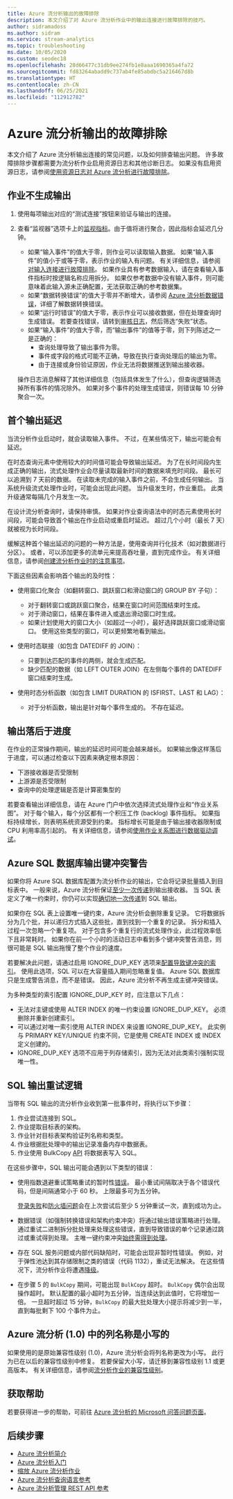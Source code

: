 ```yaml
---
title: Azure 流分析输出的故障排除
description: 本文介绍了对 Azure 流分析作业中的输出连接进行故障排除的技巧。
author: sidramadoss
ms.author: sidram
ms.service: stream-analytics
ms.topic: troubleshooting
ms.date: 10/05/2020
ms.custom: seodec18
ms.openlocfilehash: 28d66477c31db9ee274fb1e8aaa1690365a4fa72
ms.sourcegitcommit: fd83264abadd9c737ab4fe85abdbc5a216467d8b
ms.translationtype: HT
ms.contentlocale: zh-CN
ms.lasthandoff: 06/25/2021
ms.locfileid: "112912782"
---
```

# <a name="troubleshoot-azure-stream-analytics-outputs"></a>Azure 流分析输出的故障排除

本文介绍了 Azure 流分析输出连接的常见问题，以及如何排查输出问题。 许多故障排除步骤都需要为流分析作业启用资源日志和其他诊断日志。 如果没有启用资源日志，请参阅[使用资源日志对 Azure 流分析进行故障排除](stream-analytics-job-diagnostic-logs.md)。

## <a name="the-job-doesnt-produce-output"></a>作业不生成输出

1. 使用每项输出对应的“测试连接”按钮来验证与输出的连接。
1. 查看“监视器”选项卡上的[监视指标](stream-analytics-monitoring.md)。由于值将进行聚合，因此指标会延迟几分钟。

   * 如果“输入事件”的值大于零，则作业可以读取输入数据。 如果“输入事件”的值小于或等于零，表示作业的输入有问题。 有关详细信息，请参阅[对输入连接进行故障排除](stream-analytics-troubleshoot-input.md)。 如果作业具有参考数据输入，请在查看输入事件指标时按逻辑名称应用拆分。 如果仅参考数据中没有输入事件，则可能意味着此输入源未正确配置，无法获取正确的参考数据集。
   * 如果“数据转换错误”的值大于零并不断增大，请参阅 [Azure 流分析数据错误](data-errors.md)，详细了解数据转换错误。
   * 如果“运行时错误”的值大于零，表示作业可以接收数据，但在处理查询时生成错误。 若要查找错误，请转到[审核日志](../azure-resource-manager/management/view-activity-logs.md)，然后筛选“失败”状态。
   * 如果“输入事件”的值大于零，而“输出事件”的值等于零，则下列陈述之一是正确的：
      * 查询处理导致了输出事件为零。
      * 事件或字段的格式可能不正确，导致在执行查询处理后的输出为零。
      * 由于连接或身份验证原因，作业无法将数据推送到输出接收器。

   操作日志消息解释了其他详细信息（包括具体发生了什么），但查询逻辑筛选掉所有事件的情况除外。 如果对多个事件的处理生成错误，则错误每 10 分钟聚合一次。

## <a name="the-first-output-is-delayed"></a>首个输出延迟

当流分析作业启动时，就会读取输入事件。 不过，在某些情况下，输出可能会有延迟。

在时态查询元素中使用较大的时间值可能会导致输出延迟。 为了在长时间段内生成正确的输出，流式处理作业会尽量读取最新时间的数据来填充时间段。 最长可以追溯到 7 天前的数据。 在读取未完成的输入事件之前，不会生成任何输出。 当系统升级流式处理作业时，可能会出现此问题。 当升级发生时，作业重启。 此类升级通常每隔几个月发生一次。

在设计流分析查询时，请保持审慎。 如果对作业查询语法中的时态元素使用长时间段，可能会导致首个输出在作业启动或重启时延迟。 超过几个小时（最长 7 天）就被视为长时间段。

缓解这种首个输出延迟的问题的一种方法是，使用查询并行化技术（如对数据进行分区）。 或者，可以添加更多的流单元来提高吞吐量，直到完成作业。  有关详细信息，请参阅[创建流分析作业时的注意事项](stream-analytics-concepts-checkpoint-replay.md)。

下面这些因素会影响首个输出的及时性：

* 使用窗口化聚合（如翻转窗口、跳跃窗口和滑动窗口的 GROUP BY 子句）：

  * 对于翻转窗口或跳跃窗口聚合，结果在窗口时间范围结束时生成。
  * 对于滑动窗口，结果在事件进入或退出滑动窗口时生成。
  * 如果计划使用大的窗口大小（如超过一小时），最好选择跳跃窗口或滑动窗口。 使用这些类型的窗口，可以更频繁地看到输出。

* 使用时态联接（如包含 DATEDIFF 的 JOIN）：
  * 只要到达匹配的事件的两侧，就会生成匹配。
  * 缺少匹配的数据（如 LEFT OUTER JOIN）在左侧每个事件的 DATEDIFF 窗口结束时生成。

* 使用时态分析函数（如包含 LIMIT DURATION 的 ISFIRST、LAST 和 LAG）：
  * 对于分析函数，输出是针对每个事件生成的。 不存在延迟。

## <a name="the-output-falls-behind"></a>输出落后于进度

在作业的正常操作期间，输出的延迟时间可能会越来越长。 如果输出像这样落后于进度，可以通过检查以下因素来确定根本原因：

* 下游接收器是否受限制
* 上游源是否受限制
* 查询中的处理逻辑是否是计算密集型的

若要查看输出详细信息，请在 Azure 门户中依次选择流式处理作业和“作业关系图”。 对于每个输入，每个分区都有一个积压工作 (backlog) 事件指标。 如果指标持续增长，则表明系统资源受到约束。 指标增长可能是由于输出接收器限制或 CPU 利用率高引起的。 有关详细信息，请参阅[使用作业关系图进行数据驱动调试](stream-analytics-job-diagram-with-metrics.md)。

## <a name="key-violation-warning-with-azure-sql-database-output"></a>Azure SQL 数据库输出键冲突警告

如果你将 Azure SQL 数据库配置为流分析作业的输出，它会将记录批量插入到目标表中。 一般来说，Azure 流分析保证[至少一次传递](/stream-analytics-query/event-delivery-guarantees-azure-stream-analytics)到输出接收器。 当 SQL 表定义了唯一约束时，你仍可以实现[确切地一次传递]( https://blogs.msdn.microsoft.com/streamanalytics/2017/01/13/how-to-achieve-exactly-once-delivery-for-sql-output/)到 SQL 输出。

如果你在 SQL 表上设置唯一键约束，Azure 流分析会删除重复记录。 它将数据拆分为几个批，并以递归方式插入这些批，直到找到一个重复的记录。 拆分和插入过程一次忽略一个重复项。 对于包含多个重复行的流式处理作业，此过程效率低下且非常耗时。 如果你在前一个小时的活动日志中看到多个键冲突警告消息，则很可能是 SQL 输出拖慢了整个作业的速度。

若要解决此问题，请通过启用 IGNORE_DUP_KEY 选项来[配置导致键冲突的索引](/sql/t-sql/statements/create-index-transact-sql)。 使用此选项，SQL 可以在大容量插入期间忽略重复值。 Azure SQL 数据库只是生成警告消息，而不是错误。 因此，Azure 流分析不再生成主键冲突错误。

为多种类型的索引配置 IGNORE_DUP_KEY 时，应注意以下几点：

* 无法对主键或使用 ALTER INDEX 的唯一约束设置 IGNORE_DUP_KEY。 必须删除并重新创建索引。  
* 可以通过对唯一索引使用 ALTER INDEX 来设置 IGNORE_DUP_KEY。 此实例与 PRIMARY KEY/UNIQUE 约束不同，它是使用 CREATE INDEX 或 INDEX 定义创建的。  
* IGNORE_DUP_KEY 选项不应用于列存储索引，因为无法对此类索引强制实现唯一性。

## <a name="sql-output-retry-logic"></a>SQL 输出重试逻辑

当带有 SQL 输出的流分析作业收到第一批事件时，将执行以下步骤：

1. 作业尝试连接到 SQL。
2. 作业提取目标表的架构。
3. 作业针对目标表架构验证列名称和类型。
4. 作业根据批处理中的输出记录准备内存中数据表。
5. 作业使用 BulkCopy [API](/dotnet/api/system.data.sqlclient.sqlbulkcopy.writetoserver) 将数据表写入 SQL。

在这些步骤中，SQL 输出可能会遇到以下类型的错误：

* 使用指数退避重试策略重试的暂时性[错误](../azure-sql/database/troubleshoot-common-errors-issues.md#transient-fault-error-messages-40197-40613-and-others)。 最小重试间隔取决于各个错误代码，但是间隔通常小于 60 秒。 上限最多可为五分钟。 

   [登录失败](../azure-sql/database/troubleshoot-common-errors-issues.md#unable-to-log-in-to-the-server-errors-18456-40531)和[防火墙问题](../azure-sql/database/troubleshoot-common-errors-issues.md#cannot-connect-to-server-due-to-firewall-issues)会在上次尝试后至少 5 分钟重试一次，直到成功为止。

* 数据错误（如强制转换错误和架构约束冲突）将通过输出错误策略进行处理。 通过重试二进制拆分批处理来处理这些错误，直到导致错误的单个记录通过跳过或重试得到处理。 主唯一键约束冲突[始终需得到处理](./stream-analytics-troubleshoot-output.md#key-violation-warning-with-azure-sql-database-output)。

* 存在 SQL 服务问题或内部代码缺陷时，可能会出现非暂时性错误。 例如，对于弹性池达到其存储限制之类的错误（代码 1132），重试无法解决。 在这些情况下，流分析作业将遭遇[降级](job-states.md)。
* 在步骤 5 的 `BulkCopy` 期间，可能出现 `BulkCopy` 超时。 `BulkCopy` 偶尔会出现操作超时。 默认配置的最小超时为五分钟，当连续达到此值时，它将增加一倍。
一旦超时超过 15 分钟，`BulkCopy` 的最大批处理大小提示将减少到一半，直到每批剩下 100 个事件为止。

## <a name="column-names-are-lowercase-in-azure-stream-analytics-10"></a>Azure 流分析 (1.0) 中的列名称是小写的

如果使用的是原始兼容性级别 (1.0)，Azure 流分析会将列名称更改为小写。 此行为已在以后的兼容性级别中修复。 若要保留大小写，请迁移到兼容性级别 1.1 或更高版本。 有关详细信息，请参阅[流分析作业的兼容性级别](./stream-analytics-compatibility-level.md)。

## <a name="get-help"></a>获取帮助

若要获得进一步的帮助，可前往 [Azure 流分析的 Microsoft 问答问题页面](/answers/topics/azure-stream-analytics.html)。

## <a name="next-steps"></a>后续步骤

* [Azure 流分析简介](stream-analytics-introduction.md)
* [Azure 流分析入门](stream-analytics-real-time-fraud-detection.md)
* [缩放 Azure 流分析作业](stream-analytics-scale-jobs.md)
* [Azure 流分析查询语言参考](/stream-analytics-query/stream-analytics-query-language-reference)
* [Azure 流分析管理 REST API 参考](/rest/api/streamanalytics/)